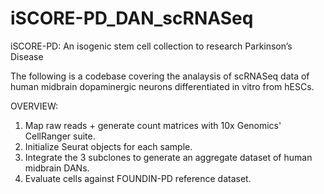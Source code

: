 # iSCORE-PD_DAN_scRNASeq

iSCORE-PD: An isogenic stem cell collection to research Parkinson’s Disease

The following is a codebase covering the analaysis of scRNASeq data of human midbrain dopaminergic neurons differentiated in vitro from hESCs.

OVERVIEW:
1) Map raw reads + generate count matrices with 10x Genomics' CellRanger suite.
2) Initialize Seurat objects for each sample.
3) Integrate the 3 subclones to generate an aggregate dataset of human midbrain DANs.
4) Evaluate cells against FOUNDIN-PD reference dataset.
